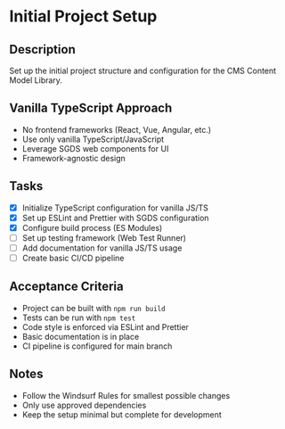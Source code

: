 # Initial Project Setup

## Description
Set up the initial project structure and configuration for the CMS Content Model Library.

## Vanilla TypeScript Approach
- No frontend frameworks (React, Vue, Angular, etc.)
- Use only vanilla TypeScript/JavaScript
- Leverage SGDS web components for UI
- Framework-agnostic design

## Tasks
- [x] Initialize TypeScript configuration for vanilla JS/TS
- [x] Set up ESLint and Prettier with SGDS configuration
- [x] Configure build process (ES Modules)
- [ ] Set up testing framework (Web Test Runner)
- [ ] Add documentation for vanilla JS/TS usage
- [ ] Create basic CI/CD pipeline

## Acceptance Criteria
- Project can be built with `npm run build`
- Tests can be run with `npm test`
- Code style is enforced via ESLint and Prettier
- Basic documentation is in place
- CI pipeline is configured for main branch

## Notes
- Follow the Windsurf Rules for smallest possible changes
- Only use approved dependencies
- Keep the setup minimal but complete for development
